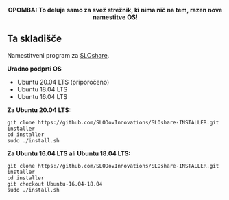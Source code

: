 <p align="center"><b>OPOMBA: To deluje samo za svež strežnik, ki nima nič na tem, razen nove namestitve OS!</b></p>

## Ta skladišče
Namestitveni program za [SLOshare](https://github.com/SLODovInnovations/SLOshare).

**Uradno podprti OS**
- Ubuntu 20.04 LTS (priporočeno)
- Ubuntu 18.04 LTS
- Ubuntu 16.04 LTS

**Za Ubuntu 20.04 LTS:**
```
git clone https://github.com/SLODovInnovations/SLOshare-INSTALLER.git installer
cd installer
sudo ./install.sh
```

**Za Ubuntu 16.04 LTS ali Ubuntu 18.04 LTS:**
```
git clone https://github.com/SLODovInnovations/SLOshare-INSTALLER.git installer
cd installer
git checkout Ubuntu-16.04-18.04
sudo ./install.sh
```
